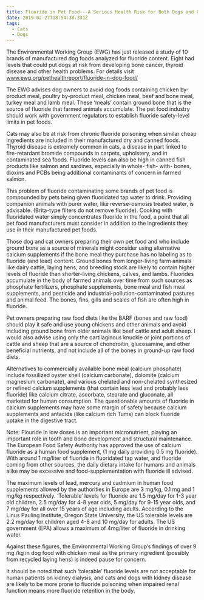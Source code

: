 ```yaml
---
title: Fluoride in Pet Food---A Serious Health Risk for Both Dogs and Cats?
date: 2019-02-27T18:54:38.331Z
tags:
  - Cats
  - Dogs
---
```

The Environmental Working Group (EWG) has just released a study of 10 brands of manufactured dog foods analyzed for fluoride content. Eight had levels that could put dogs at risk from developing bone cancer, thyroid disease and other health problems. For details visit www.ewg.org/pethealthreport/fluoride-in-dog-food/



The EWG advises dog owners to avoid dog foods containing chicken by-product meal, poultry by-product meal, chicken meal, beef and bone meal, turkey meal and lamb meal. These ‘meals’ contain ground bone that is the source of fluoride that farmed animals accumulate. The pet food industry should work with government regulators to establish fluoride safety-level limits in pet foods.



 Cats may also be at risk from chronic fluoride poisoning when similar cheap ingredients are included in their manufactured dry and canned foods. Thyroid disease is extremely common in cats, a disease in part linked to fire-retardant bromide compounds in carpets, upholstery, and in contaminated sea foods. Fluoride levels can also be high in canned fish products like salmon and sardines, especially in whole- fish- with- bones, dioxins and PCBs being additional contaminants of concern in farmed salmon.



 This problem of fluoride contaminating some brands of pet food is compounded by pets being given fluoridated tap water to drink. Providing companion animals with purer water, like reverse-osmosis treated water, is advisable. (Brita-type filters do not remove fluoride). Cooking with fluoridated water simply concentrates fluoride in the food, a point that all pet food manufacturers must consider in addition to the ingredients they use in their manufactured pet foods.



Those dog and cat owners preparing their own pet food and who include ground bone as a source of minerals might consider using alternative calcium supplements if the bone meal they purchase has no labeling as to fluoride (and lead) content. Ground bones from longer-living farm animals like dairy cattle, laying hens, and breeding stock are likely to contain higher levels of fluoride than shorter-living chickens, calves, and lambs. Fluorides accumulate in the body of farmed animals over time from such sources as phosphate fertilizers, phosphate supplements, bone meal and fish meal supplements, and pesticide and industrial-pollution-contaminated pastures and animal feed. The bones, fins, gills and scales of fish are often high in fluoride.



Pet owners preparing raw food diets like the BARF (bones and raw food) should play it safe and use young chickens and other animals and avoid including ground bone from older animals like beef cattle and adult sheep. I would also advise using only the cartilaginous knuckle or joint portions of cattle and sheep that are a source of chondroitin, glucosamine, and other beneficial nutrients, and not include all of the bones in ground-up raw food diets.



Alternatives to commercially available bone meal (calcium phosphate) include fossilized oyster shell (calcium carbonate), dolomite (calcium magnesium carbonate), and various chelated and non-chelated synthesized or refined calcium supplements (that contain less lead and probably less fluoride) like calcium citrate, ascorbate, stearate and gluconate, all marketed for human consumption. The questionable amounts of fluoride in calcium supplements may have some margin of safety because calcium supplements and antacids (like calcium rich Tums) can block fluoride uptake in the digestive tract.

Note: Flouride in low doses is an important micronutrient, playing an important role in tooth and bone development and structural maintenance. The European Food Safety Authority has approved the use of calcium fluoride as a human food supplement, (1 mg daily providing 0.5 mg fluoride). With around 1 mg/liter of fluoride in fluoridated tap water, and fluoride coming from other sources, the daily dietary intake for humans and animals alike may be excessive and food-supplementation with fluoride ill advised.



 The maximum levels of lead, mercury and cadmium in human food supplements allowed by the authorities in Europe are 3 mg/kg, 0.1 mg and 1 mg/kg respectively. ‘Tolerable’ levels for fluoride are 1.5 mg/day for 1-3 year old children, 2.5 mg/day for 4-8 year olds, 5 mg/day for 9-15 year olds, and 7 mg/day for all over 15 years of age including adults. According to the Linus Pauling Institute, Oregon State University, the US tolerable levels are 2.2 mg/day for children aged 4-8 and 10 mg/day for adults. The US government (EPA) allows a maximum of 4mg/liter of fluoride in drinking water.



 Against these figures, the Environmental Working Group’s findings of  over 9 mg /kg in dog food with chicken meal as the primary ingredient (possibly from recycled laying hens) is indeed pause for concern.



It should be noted that such ‘tolerable’ fluoride levels are not acceptable for human patients on kidney dialysis, and cats and dogs with kidney disease are likely to be more prone to fluoride poisoning when impaired renal function means more fluoride retention in the body.
